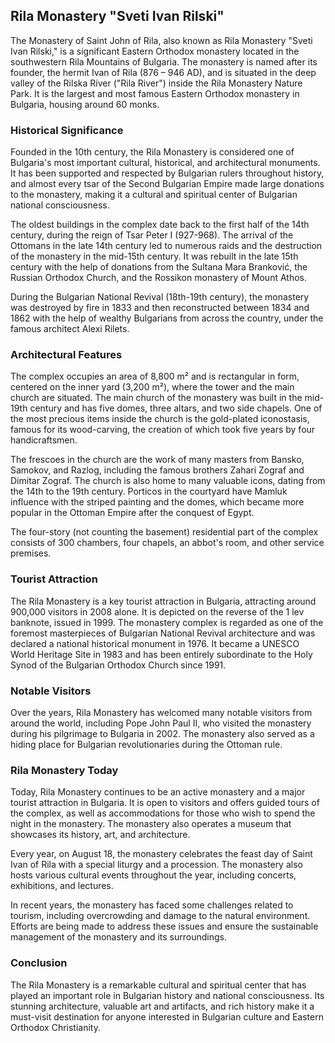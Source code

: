 ## Rila Monastery "Sveti Ivan Rilski"

The Monastery of Saint John of Rila, also known as Rila Monastery "Sveti Ivan Rilski," is a significant Eastern Orthodox monastery located in the southwestern Rila Mountains of Bulgaria. The monastery is named after its founder, the hermit Ivan of Rila (876 – 946 AD), and is situated in the deep valley of the Rilska River ("Rila River") inside the Rila Monastery Nature Park. It is the largest and most famous Eastern Orthodox monastery in Bulgaria, housing around 60 monks.

### Historical Significance

Founded in the 10th century, the Rila Monastery is considered one of Bulgaria's most important cultural, historical, and architectural monuments. It has been supported and respected by Bulgarian rulers throughout history, and almost every tsar of the Second Bulgarian Empire made large donations to the monastery, making it a cultural and spiritual center of Bulgarian national consciousness.

The oldest buildings in the complex date back to the first half of the 14th century, during the reign of Tsar Peter I (927-968). The arrival of the Ottomans in the late 14th century led to numerous raids and the destruction of the monastery in the mid-15th century. It was rebuilt in the late 15th century with the help of donations from the Sultana Mara Branković, the Russian Orthodox Church, and the Rossikon monastery of Mount Athos.

During the Bulgarian National Revival (18th-19th century), the monastery was destroyed by fire in 1833 and then reconstructed between 1834 and 1862 with the help of wealthy Bulgarians from across the country, under the famous architect Alexi Rilets.

### Architectural Features

The complex occupies an area of 8,800 m² and is rectangular in form, centered on the inner yard (3,200 m²), where the tower and the main church are situated. The main church of the monastery was built in the mid-19th century and has five domes, three altars, and two side chapels. One of the most precious items inside the church is the gold-plated iconostasis, famous for its wood-carving, the creation of which took five years by four handicraftsmen.

The frescoes in the church are the work of many masters from Bansko, Samokov, and Razlog, including the famous brothers Zahari Zograf and Dimitar Zograf. The church is also home to many valuable icons, dating from the 14th to the 19th century. Porticos in the courtyard have Mamluk influence with the striped painting and the domes, which became more popular in the Ottoman Empire after the conquest of Egypt.

The four-story (not counting the basement) residential part of the complex consists of 300 chambers, four chapels, an abbot's room, and other service premises.

### Tourist Attraction

The Rila Monastery is a key tourist attraction in Bulgaria, attracting around 900,000 visitors in 2008 alone. It is depicted on the reverse of the 1 lev banknote, issued in 1999. The monastery complex is regarded as one of the foremost masterpieces of Bulgarian National Revival architecture and was declared a national historical monument in 1976. It became a UNESCO World Heritage Site in 1983 and has been entirely subordinate to the Holy Synod of the Bulgarian Orthodox Church since 1991.

### Notable Visitors

Over the years, Rila Monastery has welcomed many notable visitors from around the world, including Pope John Paul II, who visited the monastery during his pilgrimage to Bulgaria in 2002. The monastery also served as a hiding place for Bulgarian revolutionaries during the Ottoman rule.

### Rila Monastery Today

Today, Rila Monastery continues to be an active monastery and a major tourist attraction in Bulgaria. It is open to visitors and offers guided tours of the complex, as well as accommodations for those who wish to spend the night in the monastery. The monastery also operates a museum that showcases its history, art, and architecture.

Every year, on August 18, the monastery celebrates the feast day of Saint Ivan of Rila with a special liturgy and a procession. The monastery also hosts various cultural events throughout the year, including concerts, exhibitions, and lectures.

In recent years, the monastery has faced some challenges related to tourism, including overcrowding and damage to the natural environment. Efforts are being made to address these issues and ensure the sustainable management of the monastery and its surroundings.

### Conclusion

The Rila Monastery is a remarkable cultural and spiritual center that has played an important role in Bulgarian history and national consciousness. Its stunning architecture, valuable art and artifacts, and rich history make it a must-visit destination for anyone interested in Bulgarian culture and Eastern Orthodox Christianity.

